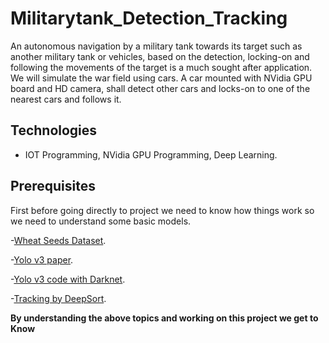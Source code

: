
# Militarytank_Detection_Tracking
An autonomous navigation by a military tank towards its target such as another military tank or vehicles, based on the detection, locking-on and following the movements of the target is a much sought after application. We will simulate the war field using cars. A car mounted with NVidia GPU board and HD camera, shall detect other cars and locks-on to one of the nearest cars and follows it.


## Technologies

- IOT Programming, NVidia GPU Programming, Deep Learning.

## Prerequisites


First before going directly to project we need to know how things work so we need to understand some basic models.

-[Wheat Seeds Dataset](https://machinelearningmastery.com/implement-backpropagation-algorithm-scratch-python/).

-[Yolo v3 paper](https://arxiv.org/abs/1506.02640).

-[Yolo v3 code with Darknet](https://github.com/heartkilla/yolo-v3/blob/master/yolo_v3.py).

-[Tracking by DeepSort](https://learnopencv.com/understanding-multiple-object-tracking-using-deepsort/).

**By understanding the above topics and  working on this project we get to Know**
